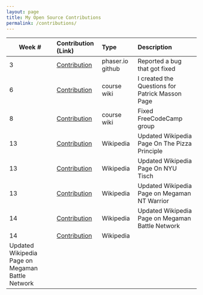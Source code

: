 ```yaml
---
layout: page
title: My Open Source Contributions
permalink: /contributions/
---
```


<!-- 
Type of the contribution should be "Wikipedia edit", "OpenStreet Map feature", "Documentation", "Course website", "Blog", 
"Browse Add-on", etc. 

The description should include a brief summary of what you did. 

Replace the first row with your contribution. 

--> 





| Week #       | Contribution (Link)  | Type  | Description | 
|---|:---|:---|:---| 
|  3  | [Contribution](https://github.com/photonstorm/phaser/issues/4385)  |  phaser.io github  |  Reported a bug that got fixed  |
|  6  | [Contribution](https://github.com/nyu-ossd-s19/wiki/wiki/Questions-for-Patrick-Masson)  |  course wiki  |  I created the Questions for Patrick Masson Page  |
|  8  | [Contribution](https://github.com/nyu-ossd-s19/wiki/wiki/project-groups)  | course wiki  |  Fixed FreeCodeCamp group  |
|  13  |  [Contribution](https://en.wikipedia.org/w/index.php?title=Pizza_Principle&oldid=894262753)  |  Wikipedia  |  Updated Wikipedia Page On The Pizza Principle  |
|  13  |  [Contribution](https://en.wikipedia.org/w/index.php?title=New_York_University_Tisch_School_of_the_Arts&oldid=894267283)  |  Wikipedia  |  Updated Wikipedia Page On NYU Tisch  |
|  13  |  [Contribution](https://en.wikipedia.org/w/index.php?title=MegaMan_NT_Warrior&oldid=894269416)  |  Wikipedia  |  Updated Wikipedia Page on Megaman NT Warrior  |
|  14  |  [Contribution](https://en.wikipedia.org/w/index.php?title=Mega_Man_Battle_Network&oldid=895836117)  |  Wikipedia  | Updated Wikipedia Page on Megaman Battle Network  |
|  14  |  [Contribution](https://en.wikipedia.org/w/index.php?title=Mega_Man_Battle_Network&oldid=895841357)  |  Wikipedia  |
Updated Wikipedia Page on Megaman Battle Network  |




